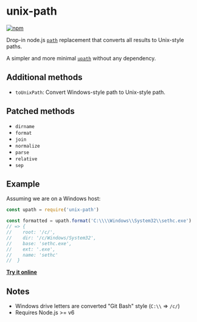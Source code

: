 # unix-path

[![npm](https://img.shields.io/npm/v/unix-path.svg)](https://www.npmjs.com/package/unix-path)

Drop-in node.js [`path`](https://nodejs.org/api/path.html) replacement that converts all results to Unix-style paths.

A simpler and more minimal [`upath`](https://github.com/anodynos/upath) without any dependency.

## Additional methods

* `toUnixPath`: Convert Windows-style path to Unix-style path.

## Patched methods

* `dirname`
* `format`
* `join`
* `normalize`
* `parse`
* `relative`
* `sep`

## Example

Assuming we are on a Windows host:

```javascript
const upath = require('unix-path')

const formatted = upath.format('C:\\\\Windows\\System32\\sethc.exe')
// => {
//    root: '/c/',
//    dir: '/c/Windows/System32',
//    base: 'sethc.exe',
//    ext: '.exe',
//    name: 'sethc'
//  }
```

[**Try it online**](https://runkit.com/npm/unix-path)

## Notes

* Windows drive letters are converted "Git Bash" style (`C:\\` => `/c/`)
* Requires Node.js >= v6
